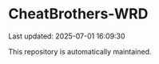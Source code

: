 # CheatBrothers-WRD

Last updated: 2025-07-01 16:09:30

This repository is automatically maintained.
